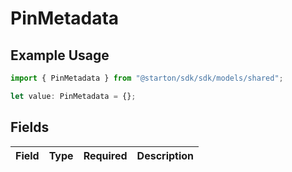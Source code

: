 # PinMetadata

## Example Usage

```typescript
import { PinMetadata } from "@starton/sdk/sdk/models/shared";

let value: PinMetadata = {};
```

## Fields

| Field       | Type        | Required    | Description |
| ----------- | ----------- | ----------- | ----------- |